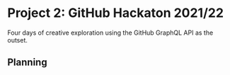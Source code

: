 # Project 2: GitHub Hackaton 2021/22

Four days of creative exploration using the GitHub GraphQL API as the outset.

## Planning
